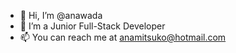 - 👋 Hi, I’m @anawada
- 👀 I’m a Junior Full-Stack Developer 
- 📫 You can reach me at anamitsuko@hotmail.com

<!---
anawada/anawada is a ✨ special ✨ repository because its `README.md` (this file) appears on your GitHub profile.
You can click the Preview link to take a look at your changes.
--->
